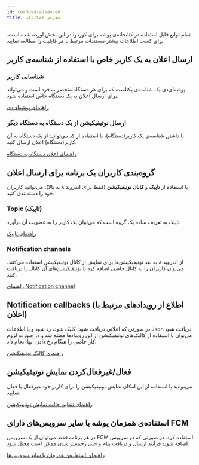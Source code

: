 ```yaml
---
id: cordova-advanced
title: معرفی امکانات
---
```


تمام توابع قابل استفاده در کتابخانه‌ی پوشه برای کوردوا در این بخش آورده‌ شده است. برای کسب اطلاعات بیشتر مستندات مرتبط با هر قابلیت را مطالعه نمایید.


## ارسال اعلان به یک کاربر خاص با استفاده‌ از شناسه‌ی کاربر

### شناسایی کاربر

پوشه‌آی‌دی یک شناسه‌ی یکتاست که برای هر دستگاه منحصر به فرد است و می‌تواند برای ارسال اعلان به یک دستگاه خاص استفاده‌ شود.

[راهنمای پوشه‌آی‌دی](/docs/android-cordova/cordova-pusheid)

### ارسال نوتیفیکیشن از یک دستگاه به دستگاه دیگر

با داشتن شناسه‌ی یک کاربر(دستگاه)، با استفاده از کد می‌توانید از یک دستگاه به آن کاربر(دستگاه) اعلان ارسال کنید.

[راهنمای اعلان دستگاه به دستگاه](/docs/android-cordova/cordova-d2d)



## گروه‌بندی کاربران یک برنامه برای ارسال اعلان

با استفاده از **تاپیک** و **کانال نوتیفیکیشن** (فقط برای اندروید ۸ به بالا)، می‌توانید کاربران خود را دسته‌بندی کنید.

### Topic (تاپیک)

تاپیک به تعریف ساده یک گروه است که می‌توان یک کاربر را به عضویت آن درآورد.

[راهنمای تاپیک](/docs/android-cordova/cordova-topic)

### Notification channels

از اندروید ۸ به بعد نوتیفیکیشن‌ها برای نمایش از کانال‌ نوتیفیکیشن استفاده می‌کنند. می‌توان کاربران را به کانال خاصی اضافه ‌کرد تا نوتیفیکیشن‌های آن کانال را دریافت کنند.

[راهنمای Notification channel](/docs/android-cordova/cordova-channel)

## Notification callbacks (اطلاع از رویدادهای مرتبط با اعلان‌)

در صورتی که اعلانی دریافت‌ شود، کلیک‌ شود، رد شود و یا اطلاعات Json دریافت‌ شود می‌توان با استفاده از کالبک‌های  نوتیفیکیشن از این رویدادها مطلع شد و در صورت لزوم کار خاصی را هنگام رخ دادن آنها انجام داد.

[راهنمای کالبک نوتیفیکیشن](/docs/android-cordova/cordova-listener)

## فعال/غیرفعال‌کردن نمایش نوتیفیکیشن
می‌توانید با استفاده از این امکان نمایش نوتیفیکیشن را برای کاربر خود غیرفعال یا فعال‌ نمایید.

[راهنمای تنظیم حالت نمایش نوتیفیکیشن](/docs/android-cordova/cordova-disable)


## استفاده‌ی همزمان پوشه با سایر سرویس‌های دارای FCM

در هر برنامه فقط می‌توان از یک سرویس FCM استفاده‌ کرد. در صورتی که دو سرویس اضافه‌ شوند فرآیند ارسال و دریافت پیام و حتی رجیستر شدن ممکن‌ است مختل‌ شود.

[راهنمای استفاده‌ی همزمان با سایر سرویس‌ها](/docs/android-cordova/cordova-fcm)